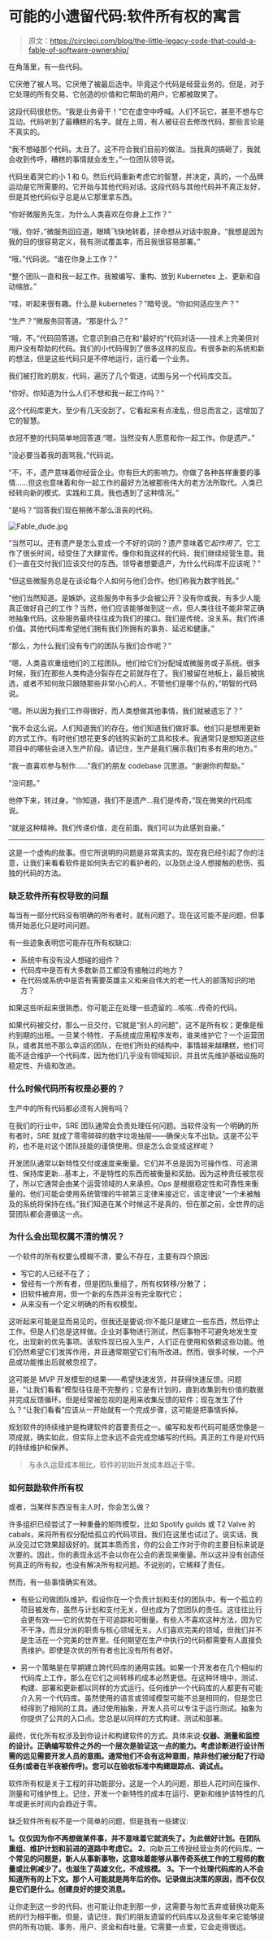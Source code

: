 # 可能的小遗留代码:软件所有权的寓言

> 原文：<https://circleci.com/blog/the-little-legacy-code-that-could-a-fable-of-software-ownership/>

在角落里，有一些代码。

它厌倦了被人骂。它厌倦了被最后选中。毕竟这个代码是经营业务的。但是，对于它处理的所有交易、它创造的价值和它帮助的用户，它都被取笑了。

这段代码很悲伤。“我是业务骨干！”它在虚空中呼喊。人们不玩它，甚至不想与它互动。代码听到了最糟糕的名字。就在上周，有人被征召去修改代码，那些言论是不真实的。

“我不想碰那个代码。太丑了。这不符合我们目前的做法。当我真的搞砸了，我就会收到传呼，糟糕的事情就会发生，”一位团队领导说。

代码坐着哭它的小 1 和 0。然后代码重新考虑它的智慧，并决定，真的，一个品牌运动是它所需要的。它开始与其他代码对话。这段代码与其他代码并不真正友好，但是其他代码似乎总是从它那里拿东西。

“你好微服务先生，为什么人类喜欢在你身上工作？”

“哦，你好，”微服务回应道，眼睛飞快地转着，拼命想从对话中脱身。“我想是因为我的目的很容易定义，我有测试覆盖率，而且我很容易部署。”

“哦，”代码说。“谁在你身上工作？”

“整个团队一直和我一起工作。我被编写、重构、放到 Kubernetes 上、更新和自动缩放。”

“哇，听起来很有趣。什么是 kubernetes？”暗号说。“你如何适应生产？”

“生产？”微服务回答道。“那是什么？”

“哦，不。”代码回答道。它意识到自己在和“最好的”代码对话——技术上完美但对用户没有帮助的代码。我们的小代码得到了很多这样的反应。有很多新的系统和新的想法，但是这些代码只是不停地运行，运行着一个业务。

我们被打败的朋友，代码，遍历了几个管道，试图与另一个代码库交互。

“你好。你知道为什么人们不想和我一起工作吗？”

这个代码库更大，至少有几天没刮了。它看起来有点凌乱，但总而言之，这增加了它的智慧。

衣冠不整的代码简单地回答道:“嗯，当然没有人愿意和你一起工作。你是遗产。”

“没必要当着我的面骂我，”代码说。

“不，不，遗产意味着你经营企业。你有巨大的影响力。你做了各种各样重要的事情……但这也意味着和你一起工作的最好方法被那些伟大的老方法所取代。人类已经转向新的模式、实践和工具。我也遇到了这种情况。”

“是吗？”回答我们现在稍微不那么沮丧的代码。

![Fable_dude.jpg](img/28dd2a85f643114bfa63c7a9f860d24d.png)

“当然可以。还有遗产是怎么变成一个不好的词的？遗产意味着它*起作用了*。它工作了很长时间，经受住了大肆宣传。像你和我这样的代码，我们继续经营生意。我们一直在交付我们应该交付的东西。领导者想要遗产，为什么代码库不应该呢？”

“但这些微服务总是在谈论每个人如何与他们合作。他们称我为数字贱民。”

“他们当然知道。是嫉妒。这些服务中有多少会被公开？没有你或我，有多少人能真正做好自己的工作？当然，他们应该能够做到这一点，但人类往往不能非常正确地抽象代码。这些服务最终往往成为我们的接口。我们是传统，没关系。我们传递价值。其他代码库希望他们拥有我们所拥有的事务、延迟和健康。”

“那么，为什么我们没有专门的团队与我们合作呢？”

“嗯，人类喜欢重组他们的工程团队。他们给它们分配域或微服务或子系统。很多时候，我们在那些人类构造分裂存在之前就存在了。我们被留在地板上，最后被挑选，或者不知何故只跟随那些非常小心的人，不管他们是哪个队的，”明智的代码说。

“嗯。所以因为我们工作得很好，而人类想做其他事情，我们就被遗忘了？”

“我不会这么说。人们知道我们的存在。他们知道我们做好事。他们只是想用更新的方式工作。有时他们想花更多的钱购买新的工具和技术。我通常只是想知道这些项目中的哪些会进入生产阶段。请记住，生产是我们展示我们有多有用的地方。”

“我一直喜欢参与制作……”我们的朋友 codebase 沉思道。“谢谢你的帮助。”

“没问题。”

他停下来，转过身。“你知道，我们不是遗产…我们是传奇，”现在微笑的代码库说。

“就是这种精神。我们传递价值，走在前面。我们可以为此感到自豪。”

* * *

这是一个虚构的故事。但它所说明的问题是非常真实的。现在我已经引起了你的注意，让我们来看看软件是如何失去它的看护者的，以及防止没人想接触的悲伤、孤独的代码的方法。

### 缺乏软件所有权导致的问题

每当有一部分代码没有明确的所有者时，就有问题了。现在这可能不是问题，但事情开始恶化只是时间问题。

有一些迹象表明您可能存在所有权缺口:

*   系统中有没有没人想碰的组件？
*   代码库中是否有大多数新员工都没有接触过的地方？
*   在代码或系统中是否有需要英雄主义和来自伟大的老一代人的部落知识的地方？

如果这些听起来很熟悉，你可能正在处理一些遗留的…咳咳…传奇的代码。

如果代码被交付，那么一旦交付，它就是“别人的问题”，这不是所有权；更像是租约到期的出租。一旦某个特性、子系统或应用程序发布，谁来维护它？一个运营团队，或者其他不那么幸运的团队，在他们所处的结构中，事情越来越糟糕，他们可能不适合维护一个代码库，因为他们几乎没有领域知识，并且优先维护基础设施的稳定性、升级和改进。

### 什么时候代码所有权是必要的？

生产中的所有代码都必须有人拥有吗？

在我们的行业中，SRE 团队通常会负责处理任何问题。当软件没有一个明确的所有者时，SRE 就成了零零碎碎的数字垃圾抽屉——确保火车不出轨。这是不公平的，也不是对这个团队技能的谨慎使用。但是怎么会变成这样呢？

开发团队通常以新特性交付或速度来衡量。它们并不总是因为可操作性、可追溯性、保持库更新…基本上，不是特性的东西而被衡量和奖励。因为这种责任被忽视了，所以它通常会由某个运营领域的人来承担。Ops 是根据稳定性和可靠性来衡量的。他们可能会使用系统管理的牛顿第三定律来接近它，该定律说“一个未被触及的系统将保持在线。”我们知道在某个时候这不是真的，但在那之前，全世界的运营团队都会遵循这一点。

### 为什么会出现权属不清的情况？

一个软件的所有权要么模糊不清，要么不存在，主要有四个原因:

*   写它的人已经不在了；
*   曾经有一个所有者，但是团队重组了，所有权转移/分散了；
*   旧软件被弃用，但一个新的东西并没有完全取代它；
*   从来没有一个定义明确的所有权模型。

这听起来可能是显而易见的，但我还是要说:你不能只是建立一些东西，然后停止工作。但是人们总是这样做。企业对事物进行测试，然后事物不可避免地发生变化，出现新的优先事项。该软件现已投入生产，人们正在使用和依赖这些功能。他们仍然希望它们发挥作用，并且通常期望它们有所改进。然而，很多时候，一个产品或功能推出后就被忽视了。

这可能是 MVP 开发模型的结果——希望快速发货，并获得快速反馈。问题是，“让我们看看”模型往往是不完整的；它是有计划的，直到收集到有价值的数据并完成反馈循环。但是经常被忽视的是用来收集反馈的软件；现在发生了什么？“让我们看看”应该从一开始就有一个完成步骤，这可能是把事情拆掉。

规划软件的持续维护是构建软件的首要责任之一。编写和发布代码可能感觉像是一项成就，确实如此，但实际上您永远不会完成您编写的代码。真正的工作是对代码的持续维护和保养。

> 与永久运营成本相比，软件的初始开发成本趋近于零。

### 如何鼓励软件所有权

或者，当某样东西没有主人时，你会怎么做？

许多组织已经尝试了一种重叠的矩阵模型，比如 Spotify guilds 或 T2 Valve 的 cabals，来将所有权分配给孤立的代码项目。我们在这里也试过了。说实话，我从没见过它效果超级好的。就其本质而言，你的公会工作对于你的主要目标来说是次要的。因此，你的表现永远不会以你在公会的表现来衡量。所以这并没有创造任何真正的所有权，也没有解决所有权问题。不说别的，它稀释了责任。

然而，有一些事情确实有效。

*   有些公司做团队维护。假设你在一个负责计划和支付的团队中。有一个孤立的项目被发布，虽然与计划和支付无关，但也成为了您团队的责任。这往往比行会更有效——它的优势在于可追踪和可衡量。有些人不喜欢这种方法，因为它不干净，而且分派的职责与核心领域无关。人们喜欢完美的领域，但我们并不是生活在一个完美的世界里。任何期望在生产中执行的代码都需要有人直接负责维护。即使是次优的所有者也比没有所有者好。

*   另一个策略是在早期建立跨代码库的通用实践。如果一个开发者在几个相似的代码库上工作，那么在它们之间转移的成本必然更低。在这种环境中，测试、构建、部署和更新都以同样的方式运行。任何维护一个代码库的人都更有可能介入另一个代码库。虽然使用的语言或领域模型可能不总是相同的，但是您已经得到了相同的工具。通过使用抽象，开发人员可以专注于运行测试。抽象为你提供了公共的入口点。您总是以同样的方式构建、测试和部署。

最终，优化所有权涉及到你设计和构建软件的方式。具体来说:**仪器、测量和监控的设计。正确编写软件之外的一个层次是验证这一点的能力。考虑诊断进行设计所需的远见需要开发人员的意图。通常他们不会有这种意图，除非他们被分配了行动任务(或者在半夜被传呼)。您可以在验收标准中构建跟踪点、调试点。**

软件所有权是关于工程的非功能部分。这是一个人的问题，那些人花时间在操作、测量和可维护性上。记住，开发一个新特性的成本在运行、更新和维护该特性的几年或更长时间内会趋近于零。

缺乏软件所有权不是一个简单的问题，但是我有一些建议:

**1。仅仅因为你不再想做某件事，并不意味着它就消失了。为此做好计划。在团队重组、维护计划和前进的道路中考虑它。
2**。向新员工传授经营业务的代码库。**一个常见的问题是，新人从事新事物，这意味着能够从事传奇系统工作的工程师的数量或比例减少了。也滋生了英雄文化，不成规模。
**3。下一个处理代码库的人不会知道所有的上下文。那个人可能就是两年后的你。记录做出决策的原因，而不仅仅是它们是什么。创建良好的提交消息。****

让你走到这一步的代码，也可能让你走到那一步，这需要与匆忙丢弃或替换功能系统的行为相平衡。但是，请记住，我们的朋友遗留的代码库以及这些年来它能够提供的所有功能、事务、用户、资金和吞吐量。它需要一点爱，它会走得很远。